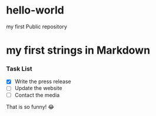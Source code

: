 # hello-world
my first Public repository

# my first strings in Markdown

### Task List

- [x] Write the press release
- [ ] Update the website
- [ ] Contact the media

That is so funny! :joy:
